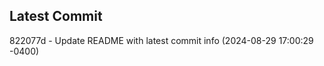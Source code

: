 
## Latest Commit
822077d - Update README with latest commit info (2024-08-29 17:00:29 -0400) <Yunxi-Zhou>
